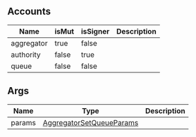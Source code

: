 ## Accounts
|Name|isMut|isSigner|Description|
|--|--|--|--|
| aggregator | true | false |  |
| authority | false | true |  |
| queue | false | false |  |
## Args
|Name|Type|Description|
|--|--|--|
| params | [AggregatorSetQueueParams](/program/types/aggregatorsetqueueparams) |  |
